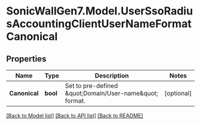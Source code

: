 # SonicWallGen7.Model.UserSsoRadiusAccountingClientUserNameFormatCanonical

## Properties

Name | Type | Description | Notes
------------ | ------------- | ------------- | -------------
**Canonical** | **bool** | Set to pre-defined \&quot;Domain/User-name\&quot; format. | [optional] 

[[Back to Model list]](../README.md#documentation-for-models) [[Back to API list]](../README.md#documentation-for-api-endpoints) [[Back to README]](../README.md)

